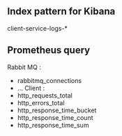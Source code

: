 ## Index pattern for Kibana    
client-service-logs-*
## Prometheus query  
Rabbit MQ :  
- rabbitmq_connections
- ...
Client :
- http_requests_total
- http_errors_total
- http_response_time_bucket
- http_response_time_count
- http_response_time_sum
